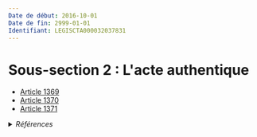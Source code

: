 ```yaml
---
Date de début: 2016-10-01
Date de fin: 2999-01-01
Identifiant: LEGISCTA000032037831
---
```


<h1>Sous-section 2 : L'acte authentique</h1>

- [Article 1369](article_1369.md)
- [Article 1370](article_1370.md)
- [Article 1371](article_1371.md)

<details>
  <summary><em>Références</em></summary>

  <h2>Articles faisant référence à la section</h2>
  
  <ul>
    <li>
      <a href="https://legal.tricoteuses.fr//redirection/LEGIARTI000032006595?vers=git&vers=legifrance">Ordonnance n° 2016-131 du 10 février 2016 portant réforme du droit des contrats, du régime général et de la preuve des obligations - article 4 ENTIEREMENT_MODIF</a> CREE source
    </li>
  </ul>
</details>
